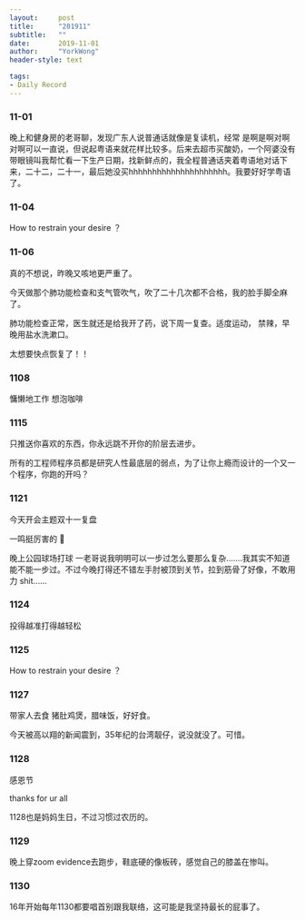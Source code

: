 ```yaml
---
layout:     post
title:      "201911"
subtitle:   ""
date:       2019-11-01
author:     "YorkWong"
header-style: text

tags:
- Daily Record
---
```

### 11-01

晚上和健身房的老哥聊，发现广东人说普通话就像是复读机，经常 是啊是啊对啊对啊可以一直说，但说起粤语来就花样比较多。后来去超市买酸奶，一个阿婆没有带眼镜叫我帮忙看一下生产日期，找新鲜点的，我全程普通话夹着粤语地对话下来，二十二，二十一，最后她没买hhhhhhhhhhhhhhhhhhhhh。我要好好学粤语了。

### 11-04

How to restrain your desire ？

### 11-06

真的不想说，昨晚又咳地更严重了。

今天做那个肺功能检查和支气管吹气，吹了二十几次都不合格，我的脸手脚全麻了。

肺功能检查正常，医生就还是给我开了药，说下周一复查。适度运动， 禁辣，早晚用盐水洗漱口。

太想要快点恢复了！！

### 1108

慵懒地工作 想泡咖啡

### 1115

只推送你喜欢的东西，你永远跳不开你的阶层去进步。

所有的工程师程序员都是研究人性最底层的弱点，为了让你上瘾而设计的一个又一个程序，你跑的开吗？

### 1121

今天开会主题双十一复盘

一鸣挺厉害的 👏

晚上公园球场打球 一老哥说我明明可以一步过怎么要那么复杂.......我其实不知道能不能一步过。不过今晚打得还不错左手肘被顶到关节，拉到筋骨了好像，不敢用力 shit......

### 1124

投得越准打得越轻松

### 1125

How to restrain your desire ？

### 1127

带家人去食 猪肚鸡煲，腊味饭，好好食。

今天被高以翔的新闻震到，35年纪的台湾靓仔，说没就没了。可惜。

### 1128

感恩节

thanks for ur all

1128也是妈妈生日，不过习惯过农历的。

### 1129

晚上穿zoom evidence去跑步，鞋底硬的像板砖，感觉自己的膝盖在惨叫。

### 1130

16年开始每年1130都要唱首别跟我联络，这可能是我坚持最长的屁事了。

